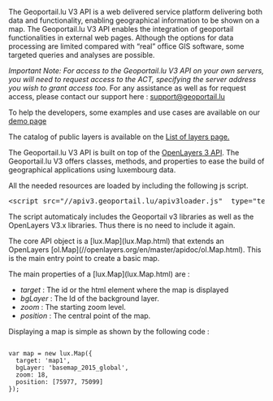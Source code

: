 <p>The Geoportail.lu V3 API is a web delivered service platform delivering both data and functionality, enabling geographical information to be shown on a map.
The Geoportail.lu V3 API enables the integration of geoportail functionalities in external web pages.
Although the options for data processing are limited compared with “real” office GIS software, some targeted queries and analyses are possible.</p>
<p><i>Important Note: For access to the Geoportail.lu V3 API on your own servers, you will need to request access to the ACT, specifying the server address you wish to grant access too.</i>
For any assistance as well as for request access, please contact our support here : <a href="mailto:support@geoportail.lu">support@geoportail.lu</a></p>
<p>To help the developers, some examples and use cases are available on our <a href="./examples/">demo page</a></p>
<p>The catalog of public layers is available on the <a href="./examples/iterate_layers_api.html">List of layers page.</a></p>
<p>The Geoportail.lu V3 API is built on top of the <a href="//openlayers.org/en/latest/apidoc/">OpenLayers 3 API</a>.
The Geoportail.lu V3 offers classes, methods, and properties to ease the build of geographical applications using luxembourg data.</p>
<p>All the needed resources are loaded by including the following js script.</p>
<pre>
&lt;script src="//apiv3.geoportail.lu/apiv3loader.js"  type="text/javascript"&gt;&lt;/script&gt;
</pre>
<p>The script automaticaly includes the Geoportail v3 libraries as well as the OpenLayers V3.x libraries. Thus there is no need to include it again.</p>
<p>
  The core API object is a [lux.Map](lux.Map.html) that extends an OpenLayers [ol.Map](//openlayers.org/en/master/apidoc/ol.Map.html). This is the main entry point to create a basic map.
</p>
<p>
The main properties of a [lux.Map](lux.Map.html) are : 
</p>
<ul>
<li><i>target</i> : The id or the html element where the map is displayed</li>
<li><i>bgLayer</i> : The Id of the background layer.</li>
<li><i>zoom</i> : The starting zoom level.</li>
<li><i>position</i> : The central point of the map.</li>
</ul>
<p>Displaying a map is simple as shown by the following code : </p>
<pre><code>
var map = new lux.Map({
  target: 'map1',
  bgLayer: 'basemap_2015_global',
  zoom: 18,
  position: [75977, 75099]
});
</code></pre>
<div id="map1" style="width:250px"></div>
<script src="//apiv3.geoportail.lu/apiv3loader.js"  type="text/javascript"></script>
<script>
var map = new lux.Map({
  target: 'map1',
  bgLayer: 'basemap_2015_global',
  zoom: 18,
  position: [75977, 75099]
});</script>

